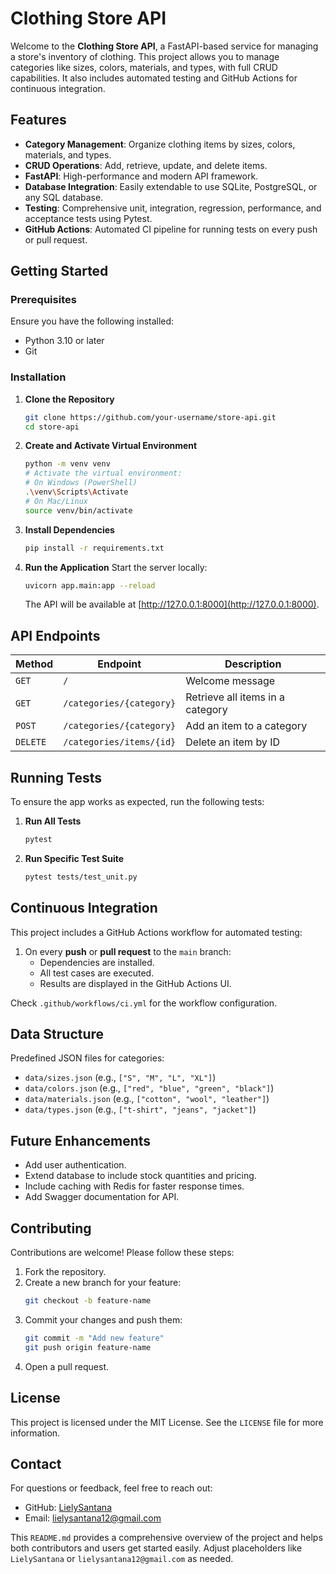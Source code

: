 # **Clothing Store API**

Welcome to the **Clothing Store API**, a FastAPI-based service for managing a store's inventory of clothing. This project allows you to manage categories like sizes, colors, materials, and types, with full CRUD capabilities. It also includes automated testing and GitHub Actions for continuous integration.



## **Features**
- **Category Management**: Organize clothing items by sizes, colors, materials, and types.
- **CRUD Operations**: Add, retrieve, update, and delete items.
- **FastAPI**: High-performance and modern API framework.
- **Database Integration**: Easily extendable to use SQLite, PostgreSQL, or any SQL database.
- **Testing**: Comprehensive unit, integration, regression, performance, and acceptance tests using Pytest.
- **GitHub Actions**: Automated CI pipeline for running tests on every push or pull request.



## **Getting Started**

### **Prerequisites**
Ensure you have the following installed:
- Python 3.10 or later
- Git



### **Installation**

1. **Clone the Repository**
   ```bash
   git clone https://github.com/your-username/store-api.git
   cd store-api
   ```

2. **Create and Activate Virtual Environment**
   ```bash
   python -m venv venv
   # Activate the virtual environment:
   # On Windows (PowerShell)
   .\venv\Scripts\Activate
   # On Mac/Linux
   source venv/bin/activate
   ```

3. **Install Dependencies**
   ```bash
   pip install -r requirements.txt
   ```

4. **Run the Application**
   Start the server locally:
   ```bash
   uvicorn app.main:app --reload
   ```
   The API will be available at [http://127.0.0.1:8000](http://127.0.0.1:8000).



## **API Endpoints**

| Method   | Endpoint                   | Description                          |
|----------|----------------------------|--------------------------------------|
| `GET`    | `/`                        | Welcome message                      |
| `GET`    | `/categories/{category}`   | Retrieve all items in a category     |
| `POST`   | `/categories/{category}`   | Add an item to a category            |
| `DELETE` | `/categories/items/{id}`   | Delete an item by ID                 |



## **Running Tests**

To ensure the app works as expected, run the following tests:

1. **Run All Tests**
   ```bash
   pytest
   ```

2. **Run Specific Test Suite**
   ```bash
   pytest tests/test_unit.py
   ```



## **Continuous Integration**

This project includes a GitHub Actions workflow for automated testing:

1. On every **push** or **pull request** to the `main` branch:
   - Dependencies are installed.
   - All test cases are executed.
   - Results are displayed in the GitHub Actions UI.

Check `.github/workflows/ci.yml` for the workflow configuration.



## **Data Structure**

Predefined JSON files for categories:
- `data/sizes.json` (e.g., `["S", "M", "L", "XL"]`)
- `data/colors.json` (e.g., `["red", "blue", "green", "black"]`)
- `data/materials.json` (e.g., `["cotton", "wool", "leather"]`)
- `data/types.json` (e.g., `["t-shirt", "jeans", "jacket"]`)



## **Future Enhancements**
- Add user authentication.
- Extend database to include stock quantities and pricing.
- Include caching with Redis for faster response times.
- Add Swagger documentation for API.



## **Contributing**

Contributions are welcome! Please follow these steps:
1. Fork the repository.
2. Create a new branch for your feature:
   ```bash
   git checkout -b feature-name
   ```
3. Commit your changes and push them:
   ```bash
   git commit -m "Add new feature"
   git push origin feature-name
   ```
4. Open a pull request.



## **License**
This project is licensed under the MIT License. See the `LICENSE` file for more information.



## **Contact**
For questions or feedback, feel free to reach out:
- GitHub: [LielySantana](https://github.com/LielySantana)
- Email: [lielysantana12@gmail.com](mailto:lielysantana12@gmail.com)



This `README.md` provides a comprehensive overview of the project and helps both contributors and users get started easily. Adjust placeholders like `LielySantana` or `lielysantana12@gmail.com` as needed.